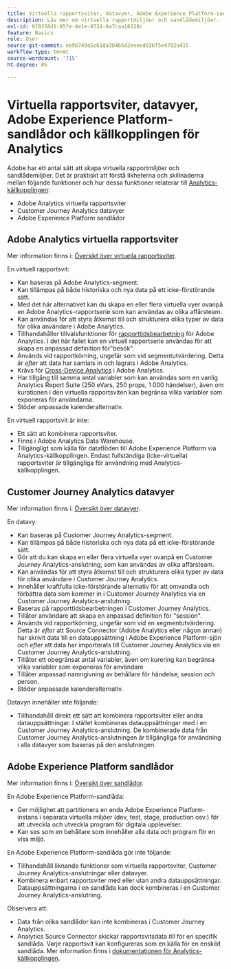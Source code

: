 ```yaml
---
title: Virtuella rapportsviter, datavyer, Adobe Experience Platform-sandlådor och källkopplingen för Analytics
description: Läs mer om virtuella rapportmiljöer och sandlådemiljöer.
exl-id: 8f0358d1-85fe-4e1e-8724-8a7caa16328c
feature: Basics
role: User
source-git-commit: eb9b749a5c61da3b4b5d2eeeed93bf5e4702a415
workflow-type: tm+mt
source-wordcount: '715'
ht-degree: 0%

---
```


# Virtuella rapportsviter, datavyer, Adobe Experience Platform-sandlådor och källkopplingen för Analytics

Adobe har ett antal sätt att skapa virtuella rapportmiljöer och sandlådemiljöer. Det är praktiskt att förstå likheterna och skillnaderna mellan följande funktioner och hur dessa funktioner relaterar till [Analytics-källkopplingen](https://experienceleague.adobe.com/docs/experience-platform/sources/ui-tutorials/create/adobe-applications/analytics.html?lang=sv-SE):

* Adobe Analytics virtuella rapportsviter
* Customer Journey Analytics datavyer
* Adobe Experience Platform sandlådor

## Adobe Analytics virtuella rapportsviter

Mer information finns i: [Översikt över virtuella rapportsviter](https://experienceleague.adobe.com/docs/analytics/components/virtual-report-suites/vrs-about.html?lang=sv-SE).

En virtuell rapportsvit:

* Kan baseras på Adobe Analytics-segment.
* Kan tillämpas på både historiska och nya data på ett icke-förstörande sätt.
* Med det här alternativet kan du skapa en eller flera virtuella vyer ovanpå en Adobe Analytics-rapportserie som kan användas av olika affärsteam.
* Kan användas för att styra åtkomst till och strukturera olika typer av data för olika användare i Adobe Analytics.
* Tillhandahåller tillvalsfunktioner för [rapporttidsbearbetning](https://experienceleague.adobe.com/docs/analytics/components/virtual-report-suites/vrs-report-time-processing.html?lang=sv-SE) för Adobe Analytics. I det här fallet kan en virtuell rapportserie användas för att skapa en anpassad definition för&quot;besök&quot;.
* Används vid rapportkörning, ungefär som vid segmentutvärdering. Detta är _efter_ att data har samlats in och lagrats i Adobe Analytics.
* Krävs för [Cross-Device Analytics](https://experienceleague.adobe.com/docs/analytics/components/cda/overview.html?lang=sv-SE) i Adobe Analytics.
* Har tillgång till samma antal variabler som kan användas som en vanlig Analytics Report Suite (250 eVars, 250 props, 1 000 händelser), även om kurationen i den virtuella rapportsviten kan begränsa vilka variabler som exponeras för användarna.
* Stöder anpassade kalenderalternativ.

En virtuell rapportsvit är inte:

* Ett sätt att kombinera rapportsviter.
* Finns i Adobe Analytics Data Warehouse.
* Tillgängligt som källa för dataflöden till Adobe Experience Platform via Analytics-källkopplingen. Endast fullständiga (icke-virtuella) rapportsviter är tillgängliga för användning med Analytics-källkopplingen.


## Customer Journey Analytics datavyer

Mer information finns i: [Översikt över datavyer](https://experienceleague.adobe.com/docs/analytics-platform/using/cja-dataviews/data-views.html?lang=sv-SE).

En datavy:

* Kan baseras på Customer Journey Analytics-segment.
* Kan tillämpas på både historiska och nya data på ett icke-förstörande sätt.
* Gör att du kan skapa en eller flera virtuella vyer ovanpå en Customer Journey Analytics-anslutning, som kan användas av olika affärsteam.
* Kan användas för att styra åtkomst till och strukturera olika typer av data för olika användare i Customer Journey Analytics.
* Innehåller kraftfulla icke-förstörande alternativ för att omvandla och förbättra data som kommer in i Customer Journey Analytics via en Customer Journey Analytics-anslutning.
* Baseras på rapporttidsbearbetningen i Customer Journey Analytics.
* Tillåter användare att skapa en anpassad definition för &quot;session&quot;.
* Används vid rapportkörning, ungefär som vid en segmentutvärdering. Detta är _efter_ att Source Connector (Adobe Analytics eller någon annan) har skrivit data till en datauppsättning i Adobe Experience Platform-sjön och _efter_ att data har importerats till Customer Journey Analytics via en Customer Journey Analytics-anslutning.
* Tillåter ett obegränsat antal variabler, även om kurering kan begränsa vilka variabler som exponeras för användare
* Tillåter anpassad namngivning av behållare för händelse, session och person.
* Stöder anpassade kalenderalternativ.

Datavyn innehåller inte följande:

* Tillhandahåll direkt ett sätt att kombinera rapportsviter eller andra datauppsättningar. I stället kombineras datauppsättningar med i en Customer Journey Analytics-anslutning. De kombinerade data från Customer Journey Analytics-anslutningen är tillgängliga för användning i alla datavyer som baseras på den anslutningen.

## Adobe Experience Platform sandlådor

Mer information finns i: [Översikt över sandlådor](https://experienceleague.adobe.com/docs/experience-platform/sandbox/home.html?lang=sv).

En Adobe Experience Platform-sandlåda:

* Ger möjlighet att partitionera en enda Adobe Experience Platform-instans i separata virtuella miljöer (dev, test, stage, production osv.) för att utveckla och utveckla program för digitala upplevelser.
* Kan ses som en behållare som innehåller alla data och program för en viss miljö.

En Adobe Experience Platform-sandlåda gör inte följande:

* Tillhandahåll liknande funktioner som virtuella rapportsviter, Customer Journey Analytics-anslutningar eller datavyer.
* Kombinera enbart rapportsviter med eller utan andra datauppsättningar. Datauppsättningarna i en sandlåda kan dock kombineras i en Customer Journey Analytics-anslutning.

Observera att:

* Data från olika sandlådor kan inte kombineras i Customer Journey Analytics.
* Analytics Source Connector skickar rapportsvitsdata _till_ för en specifik sandlåda. Varje rapportsvit kan konfigureras som en källa för en enskild sandlåda. Mer information finns i [dokumentationen för Analytics-källkopplingen](https://experienceleague.adobe.com/docs/experience-platform/sources/ui-tutorials/create/adobe-applications/analytics.html?lang=sv-SE).
